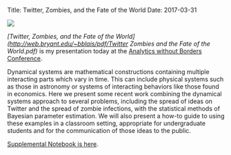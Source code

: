 Title: Twitter, Zombies, and the Fate of the World
Date: 2017-03-31

<img src="images/zombie1.jpg">

 *[Twitter, Zombies, and the Fate of the World](http://web.bryant.edu/~bblais/pdf/Twitter Zombies and the Fate of the World.pdf)* is my presentation today at the [Analytics without Borders Conference](http://www.bentley.edu/analytics-without-borders). 

Dynamical systems are mathematical constructions containing multiple interacting parts which vary in time. This can include physical systems such as those in astronomy or systems of interacting behaviors like those found in economics. Here we present some recent work combining the dynamical systems approach to several problems, including the spread of ideas on Twitter and the spread of zombie infections, with the statistical methods of Bayesian parameter estimation. We will also present a how-to guide to using these examples in a classroom setting, appropriate for undergraduate students and for the communication of those ideas to the public.

[Supplemental Notebook is here](https://gist.github.com/bblais/181abd99f878282666b98a29588dda41).